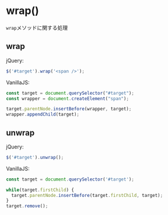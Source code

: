 # wrap()

`wrap`メソッドに関する処理

## wrap

jQuery:
```js
$('#target').wrap('<span />');
```

VanillaJS:
```js
const target = document.querySelector("#target");
const wrapper = document.createElement("span");

target.parentNode.insertBefore(wrapper, target);
wrapper.appendChild(target);
```

## unwrap

jQuery:
```js
$('#target').unwrap();
```

VanillaJS:
```js
const target = document.querySelector('#target');

while(target.firstChild) {
  target.parentNode.insertBefore(target.firstChild, target);
}
target.remove();
```